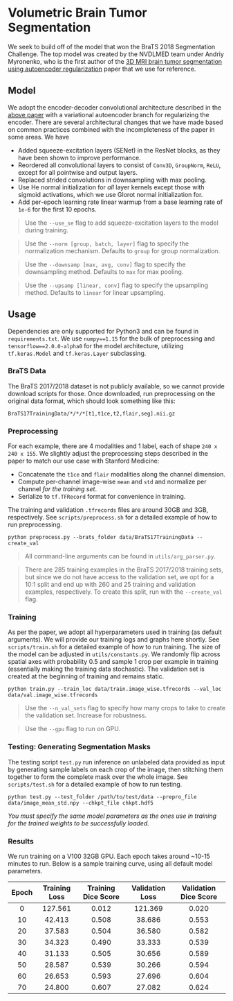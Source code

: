 # Volumetric Brain Tumor Segmentation
We seek to build off of the model that won the BraTS 2018 Segmentation Challenge. The top model was created by the NVDLMED team under Andriy Myronenko, who is the first author of the [3D MRI brain tumor segmentation using autoencoder regularization](https://arxiv.org/pdf/1810.11654.pdf) paper that we use for reference.

## Model
We adopt the encoder-decoder convolutional architecture described in the [above paper](https://arxiv.org/pdf/1810.11654.pdf) with a variational autoencoder branch for regularizing the encoder. There are several architectural changes that we have made based on common practices combined with the incompleteness of the paper in some areas. We have
 - Added squeeze-excitation layers (SENet) in the ResNet blocks, as they have been shown to improve performance.
 - Reordered all convolutional layers to consist of `Conv3D`, `GroupNorm`, `ReLU`, except for all pointwise and output layers.
 - Replaced strided convolutions in downsampling with max pooling.
 - Use He normal initialization for *all* layer kernels except those with sigmoid activations, which we use Glorot normal initialization for.
 - Add per-epoch learning rate linear warmup from a base learning rate of `1e-6` for the first 10 epochs.

> Use the `--use_se` flag to add squeeze-excitation layers to the model during training.

> Use the `--norm [group, batch, layer]` flag to specify the normalization mechanism. Defaults to `group` for group normalization.

> Use the `--downsamp [max, avg, conv]` flag to specify the downsampling method. Defaults to `max` for max pooling.

> Use the `--upsamp [linear, conv]` flag to specify the upsampling method. Defaults to `linear` for linear upsampling.

## Usage
Dependencies are only supported for Python3 and can be found in `requirements.txt`. We use `numpy==1.15` for the bulk of preprocessing and `tensorflow==2.0.0-alpha0` for the model architecture, utilizing `tf.keras.Model` and `tf.keras.Layer` subclassing.

### BraTS Data
The BraTS 2017/2018 dataset is not publicly available, so we cannot provide download scripts for those. Once downloaded, run preprocessing on the original data format, which should look something like this:
```
BraTS17TrainingData/*/*/*[t1,t1ce,t2,flair,seg].nii.gz
```

### Preprocessing
For each example, there are 4 modalities and 1 label, each of shape `240 x 240 x 155`. We slightly adjust the preprocessing steps described in the paper to match our use case with Stanford Medicine:
 - Concatenate the `t1ce` and `flair` modalities along the channel dimension.
 - Compute per-channel image-wise `mean` and `std` and normalize per channel *for the training set*.
 - Serialize to `tf.TFRecord` format for convenience in training.

The training and validation `.tfrecords` files are around 30GB and 3GB, respectively. See `scripts/preprocess.sh` for a detailed example of how to run preprocessing.
```
python preprocess.py --brats_folder data/BraTS17TrainingData --create_val
```

> All command-line arguments can be found in `utils/arg_parser.py`.

> There are 285 training examples in the BraTS 2017/2018 training sets, but since we do not have access to the validation set, we opt for a 10:1 split and end up with 260 and 25 training and validation examples, respectively. To create this split, run with the `--create_val` flag.

### Training
As per the paper, we adopt all hyperparameters used in training (as default arguments). We will provide our training logs and graphs here shortly. See `scripts/train.sh` for a detailed example of how to run training. The size of the model can be adjusted in `utils/constants.py`. We randomly flip across spatial axes with probability 0.5 and sample 1 crop per example in training (essentially making the training data stochastic). The validation set is created at the beginning of training and remains static.
```
python train.py --train_loc data/train.image_wise.tfrecords --val_loc data/val.image_wise.tfrecords
```

> Use the `--n_val_sets` flag to specify how many crops to take to create the validation set. Increase for robustness.

> Use the `--gpu` flag to run on GPU.

### Testing: Generating Segmentation Masks
The testing script `test.py` run inference on unlabeled data provided as input by generating sample labels on each crop of the image, then stitching them together to form the complete mask over the whole image. See `scripts/test.sh` for a detailed example of how to run testing.
```
python test.py --test_folder /path/to/test/data --prepro_file data/image_mean_std.npy --chkpt_file chkpt.hdf5
```
*You must specify the same model parameters as the ones use in training for the trained weights to be successfully loaded.*

### Results
We run training on a V100 32GB GPU. Each epoch takes around ~10-15 minutes to run. Below is a sample training curve, using all default model parameters.

|Epoch|Training Loss|Training Dice Score|Validation Loss|Validation Dice Score|
|:---:|:-----------:|:-----------------:|:-------------:|:-------------------:|
|0    |127.561      |0.012              |121.369        |0.020                |
|10   |42.413       |0.508              |38.686         |0.553                |
|20   |37.583       |0.504              |36.580         |0.582                |
|30   |34.323       |0.490              |33.333         |0.539                |
|40   |31.133       |0.505              |30.656         |0.589                |
|50   |28.587       |0.539              |30.266         |0.594                |
|60   |26.653       |0.593              |27.696         |0.604                |
|70   |24.800       |0.607              |27.082         |0.624                |
